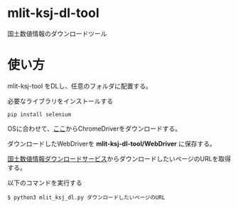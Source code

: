 # mlit-ksj-dl-tool
国土数値情報のダウンロードツール

# 使い方
mlit-ksj-tool をDLし、任意のフォルダに配置する。

必要なライブラリをインストールする
```
pip install selenium
```

OSに合わせて、[ここ](https://sites.google.com/a/chromium.org/chromedriver/home)からChromeDriverをダウンロードする。

ダウンロードしたWebDriverを __mlit-ksj-dl-tool/WebDriver__ に保存する。

[国土数値情報ダウンロードサービス](https://nlftp.mlit.go.jp/ksj/)からダウンロードしたいページのURLを取得する。

以下のコマンドを実行する

```
$ python3 mlit_ksj_dl.py ダウンロードしたいページのURL
```